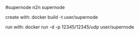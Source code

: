 #supernode
n2n supernode 

create with: docker build -t user/supernode 

run with: docker run -d -p 12345/12345/udp  user/supernode
